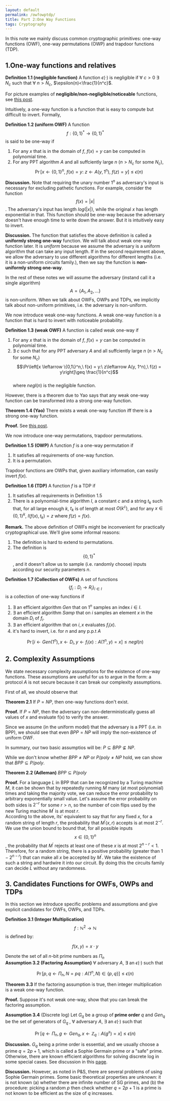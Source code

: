 ```yaml
---
layout: default
permalink: /owfowptdp/
title: Part 2:One Way Functions
tags: Cryptography
---
```


In this note we mainly discuss common cryptographic primitives: one-way functions (OWF), one-way permutations (OWP) and trapdoor functions (TDP).

## 1.One-way functions and relatives

**Definition 1.1 (negligible function)** A function $\epsilon(\cdot)$ is negligible if $\forall$ $c>0$ $\exists$ $N_c$ such that $\forall$ $n>N_c$, $\epsilon(n)<\frac{1}{n^c}$.  

For picture examples of **negligible/non-negligible/noticeable** functions, see [this post](https://jiyuzhang1994.github.io/negligible/).

Intuitively, a one-way function is a function that is easy to compute but difficult to invert. Formally,

**Definition 1.2 (uniform OWF)** A function $$f: \{0,1\}^* \rightarrow \{0,1\}^*$$ is said to be one-way if  

1. For any $x$ that is in the domain of $f$, $f(x)=y$ can be computed in polynomial time.  
2. For any PPT algorithm $A$ and all suffciently large $n$ ($n>N_c$ for some $N_c$),  
$$\Pr \left[ x \leftarrow \{0,1\}^n,\ f(x) = y :\ z\leftarrow A(y, 1^n),\ f(z) = y \right]\leq \epsilon(n)$$  

**Discussion.** Note that requiring the unary number $1^n$ as adversary's input is necessary for excluding pathetic functions. For example, consider the function $$f(x) = \lvert x\rvert$$. The adversary's input has length $log(\lvert x \rvert)$, while the original $x$ has length exponential in that. This function should be one-way because the adversary doesn't have enough time to write down the answer. But it is intuitively easy to invert. 

**Discussion.** The function that satisfies the above definition is called a **uniformly strong one-way** function. We will talk about weak one-way function later. It is *uniform* because we assume the adversary is a uniform algorithm that can take any input length. If in the second requirement above, we allow the adversary to use different algorithms for different lengths (i.e. it is a non-uniform circuits family.), then we say the function is **non-uniformly strong one-way**.   

In the rest of these notes we will assume the adversary (instand call it a single algorithm) $$A = \{A_1, A_2, \ldots\} $$ is non-uniform. When we talk about OWFs, OWPs and TDPs, we implicitly talk about non-uniform primitives, i.e. the adversary is non-uniform.  

We now introduce weak one-way functions. A weak one-way function is a function that is hard to invert with noticeable probability.

**Definition 1.3 (weak OWF)** A function is called weak one-way if  

1. For any $x$ that is in the domain of $f$, $f(x)=y$ can be computed in polynomial time.  
2. $\exists\ c$ such that for any PPT adversary $A$ and all suffciently large $n$ ($n>N_c$ for some $N_c$) 
$$\Pr\left[x \leftarrow \{0,1\}^n,\ f(x) = y:\ z\leftarrow A(y, 1^n),\ f(z) = y\right]\geq \frac{1}{n^c}$$  
where $negl(n)$ is the negligible function.

However, there is a theorem due to Yao says that any weak one-way function can be transformed into a strong one-way function.  

**Theorem 1.4 (Yao)** There exists a weak one-way function iff there is a strong one-way function.  

**Proof.** See [this post](https://jiyuzhang1994.github.io/wowftosowf/).

We now introduce one-way permutations,  trapdoor permutations.  

**Definition 1.5 (OWP)** A function $f$ is a one-way permutation if 
1. It satisfies all requirements of one-way function.
2. It is a permutation.

Trapdoor functions are OWPs that, given auxiliary information, can easily invert $f(x)$.  

**Definition 1.6 (TDP)** A function $f$ is a TDP if  
1. It satisfies all requirements in Definition 1.5  
2. There is a polynomial-time algorithm $I$, a constant $c$ and a string $t_k$ such that, for all large enough $k$, $t_k$ is of length at most $O(k^c)$, and for any $x\in \{0,1\}^k$, $I(f(x), t_k) = z$ where $f(z) = f(x)$.

**Remark.** The above definition of OWFs might be inconvenient for practically cryptographical use. We'll give some informal reasons:
 
1. The definition is hard to extend to permutations.  
2. The definition is $$\{0,1\}^*$$, and it doesn't allow us to sample (i.e. randomly choose) inputs according our security parameters $n$.  

**Definition 1.7 (Collection of OWFs)**  A set of functions $$\{f_i:D_i \to R_i\}_{i\in I}$$ is a collection of one-way functions if  

1. $\exists$ an efficient algorithm $Gen$ that on $1^n$ samples an index $i\in I$.  
2. $\exists$ an efficient algorithm $Samp$ that on $i$ samples an element $x$ in the domain $D_i$ of $f_i$.  
3. $\exists$ an efficient algorithm that on $i, x$ evaluates $f_i(x)$.  
4. it's hard to invert, i.e. for $n$ and any p.p.t $A$ 

$$\Pr[i\leftarrow Gen(1^n), x\leftarrow D_i, y\leftarrow f_i(x):A(1^n, y) = x]\leq negl(n)$$

## 2. Complexity Assumptions

We state necessary complexity assumptions for the existence of one-way functions. These assumptions are useful for us to argue in the form: a protocol $A$ is not secure because it can break our complexity assumptions.  

First of all, we should observe that  
 
**Theorem 2.1** If $P=NP$, then one-way functions don't exist.  

**Proof.** If $P=NP$, then the adversary can non-deterministically guess all values of $x$ and evaluate f(x) to verify the answer.  

Since we assume (in the uniform model) that the adversary is a PPT (i.e. in BPP), we should see that even $BPP = NP$ will imply the non-existence of uniform OWF. 

In summary, our two basic assumptios will be: $P\subseteq BPP \not\subseteq NP$.

While we don't know whether $BPP \neq NP$ or $P/poly \neq NP$ hold, we can show that $BPP \subseteq P/poly$.  

**Theorem 2.2 (Adleman)** $BPP\subseteq P/poly$  

**Proof.** For a language $L$ in BPP that can be recognized by a Turing machine $M$, it can be shown that by repeatedly running $M$ many (at most polynomial) times and taking the majority vote, we can reduce the error probability to arbitrary exponentially small value. Let's assume the error probability on both sides is $2^{-r}$ for some $r>n$, so the number of coin flips used by the new Turing machine $M^\prime$ is at most $r$.  
    According to the above, its' equivalent to say that for any fixed $x$, for a random string of length $r$, the probability that $M^\prime(x, r)$ accepts is at most $2^{-r}$. We use the union bound to bound that, for all possible inputs $$x\in \{0,1\}^n$$, the probability that $M^\prime$ rejects at least one of these $x$ is at most $2^{n-r} < 1$. Therefore, for a random string, there is a positive probability (greater than $1-2^{n-r}$) that can make all $x$ be accepted by $M^\prime$. We take the existence of such a string and hardwire it into our circuit. By doing this the circuits family can decide $L$ without any randomness.  
    
## 3. Candidates Functions for OWFs, OWPs and TDPs  

In this section we introduce specific problems and assumptions and give explicit candidates for OWFs, OWPs, and TDPs.

**Definition 3.1 (Integer Multiplication)** $$f: \mathbb{N}^2 \to \mathbb{N}$$ is defined by:  

$$f(x,y) = x\cdot y$$  

Denote the set of all $n$-bit prime numbers as $\Pi_n$  
**Assumption 3.2 (Factoring Assumption)** $\forall$ adversary $A$, $\exists$ an $\epsilon(\cdot)$ such that  

$$\Pr \left[ p,q\leftarrow \Pi_n, N = pq: A(1^n, N)\in \{p, q\}  \right] \leq \epsilon(n)$$  

**Theorem 3.3** If the factoring assumption is true, then integer multiplication is a weak one-way function.

**Proof.** Suppose it's not weak one-way, show that you can break the factoring assumption.  

**Assumption 3.4** (Discrete log) Let $G_q$ be a group of **prime order** $q$ and $Gen_q$ be the set of generators of $G_q$ , $\forall$ adversary $A$, $\exists$ an $\epsilon(\cdot)$ such that  

$$\Pr \left[ q\leftarrow \Pi_n, g\leftarrow Gen_q, x\leftarrow \mathbb{Z}_q: A(g^x) = x \right]\leq \epsilon(n)$$  

**Discussion.** $G_q$ being a prime order is essential, and we usually choose a prime $q = 2p +1$, which is called a Sophie Germain prime or a "safe" prime. Otherwise, there are known efficient algorithms for solving discrete log in some special cases. See discussion in this [page](https://www.doc.ic.ac.uk/~mrh/330tutor/ch06s02.html).  

**Discussion.** However, as noted in P&S, there are several problems of using Sophie Germain primes. Some basic theoretical properties are unknown: it is not known (a) whether there are infinite number of SG primes, and (b) the procedure: picking a random $p$ then check whether $q=2p+1$ is a prime is not known to be efficient as the size of $q$ increases.  

